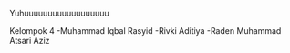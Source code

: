 Yuhuuuuuuuuuuuuuuuuuu

Kelompok 4
-Muhammad Iqbal Rasyid
-Rivki Aditiya
-Raden Muhammad Atsari Aziz
